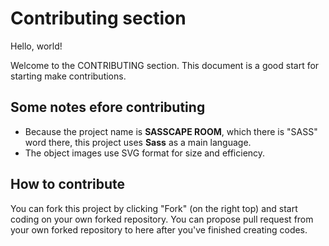 # Contributing section

Hello, world!

Welcome to the CONTRIBUTING section. This document is a good start for starting make contributions.

## Some notes efore contributing
- Because the project name is **SASSCAPE ROOM**, which there is "SASS" word there, this project uses **Sass** as a main language.
- The object images use SVG format for size and efficiency.

## How to contribute
You can fork this project by clicking "Fork" (on the right top) and start coding on your own forked repository. You can propose pull request from your own forked repository to here after you've finished creating codes.
